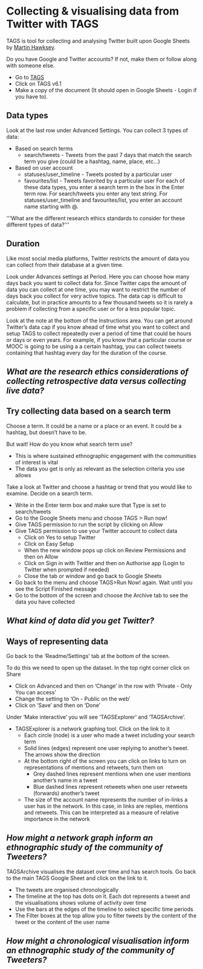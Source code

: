 # Collecting & visualising data from Twitter with TAGS

TAGS is tool for collecting and analysing Twitter built upon Google Sheets by [Martin Hawksey](https://twitter.com/mhawksey).

Do you have Google and Twitter accounts? If not, make them or follow along with someone else.
- Go to [TAGS](https://tags.hawksey.info/get-tags/)
- Click on TAGS v6.1
- Make a copy of the document (It should open in Google Sheets - Login if you have to).

## Data types

Look at the last row under Advanced Settings. You can collect 3 types of data:
- Based on search terms
  - search/tweets - Tweets from the past 7 days that match the search term you give (could be a hashtag, name, place, etc…)
- Based on user account
  - statuses/user_timeline - Tweets posted by a particular user
  - favourites/list - Tweets favorited by a particular user
For each of these data types, you enter a search term in the box in the Enter term row. For search/tweets you enter any text string. For statuses/user_timeline and favourites/list, you enter an account name starting with @.

'''What are the different research ethics standards to consider for these different types of data?'''

## Duration

Like most social media platforms, Twitter restricts the amount of data you can collect from their database at a given time.

Look under Advances settings at Period. Here you can choose how many days back you want to collect data for. Since Twitter caps the amount of data you can collect at one time, you may want to restrict the number of days back you collect for very active topics. The data cap is difficult to calculate, but in practice amounts to a few thousand tweets so it is rarely a problem if collecting from a specific user or for a less popular topic.

Look at the note at the bottom of the Instructions area. You can get around Twitter’s data cap if you know ahead of time what you want to collect and setup TAGS to collect repeatedly over a period of time that could be hours or days or even years. For example, if you know that a particular course or MOOC is going to be using a a certain hashtag, you can collect tweets containing that hashtag every day for the duration of the course.

## *What are the research ethics considerations of collecting retrospective data versus collecting live data?*

## Try collecting data based on a search term

Choose a term. It could be a name or a place or an event. It could be a hashtag, but doesn’t have to be.

But wait! How do you know what search term use?
- This is where sustained ethnographic engagement with the communities of interest is vital
- The data you get is only as relevant as the selection criteria you use allows

Take a look at Twitter and choose a hashtag or trend that you would like to examine. Decide on a search term.

- Write in the Enter term box and make sure that Type is set to search/tweets
- Go to the Google Sheets menu and choose TAGS > Run now!
- Give TAGS permission to run the script by clicking on Allow
- Give TAGS permission to use your Twitter account to collect data
  - Click on Yes to setup Twitter
  - Click on Easy Setup
  - When the new window pops up click on Review Permissions and then on Allow
  - Click on Sign in with Twitter and then on Authorise app (Login to Twitter when prompted if needed)
  - Close the tab or window and go back to Google Sheets
- Go back to the menu and choose TAGS>Run Now! again. Wait until you see the Script Finished message
- Go to the bottom of the screen and choose the Archive tab to see the data you have collected

## *What kind of data did you get Twitter?*

## Ways of representing data
Go back to the ‘Readme/Settings’ tab at the bottom of the screen.

To do this we need to open up the dataset. In the top right corner click on Share
- Click on Advanced and then on ‘Change’ in the row with ‘Private - Only You can access’
- Change the setting to ‘On - Public on the web’
- Click on ‘Save’ and then on ‘Done’

Under ‘Make interactive’ you will see ‘TAGSExplorer’ and ‘TAGSArchive’.
- TAGSExplorer is a network graphing tool. Click on the link to it
  - Each circle (node) is a user who made a tweet including your search term
  - Solid lines (edges) represent one user replying to another’s tweet. The arrows show the direction
  - At the bottom right of the screen you can click on links to turn on representations of mentions and retweets, turn them on
    - Grey dashed lines represent mentions when one user mentions another’s name in a tweet
    - Blue dashed lines represent retweets when one user retweets (forwards) another’s tweet
  - The size of the account name represents the number of in-links a user has in the network. In this case, in links are replies, mentions and retweets. This can be interpreted as a measure of relative importance in the network

## *How might a network graph inform an ethnographic study of the community of Tweeters?*

TAGSArchive visualises the dataset over time and has search tools. Go back to the main TAGS Google Sheet and click on the link to it.
- The tweets are organised chronologically
- The timeline at the top has dots on it. Each dot represents a tweet and the visualisations shows volume of activity over time
- Use the bars at the edges of the timeline to select specific time periods
- The Filter boxes at the top allow you to filter tweets by the content of the tweet or the content of the user name

## *How might a chronological visualisation inform an ethnographic study of the community of Tweeters?*





